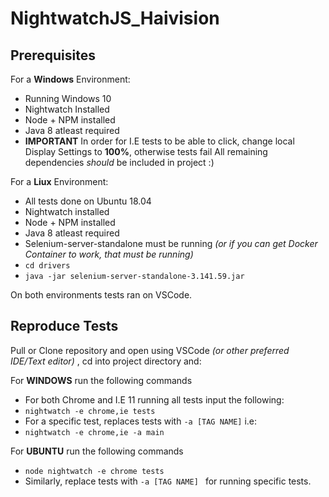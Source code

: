 # NightwatchJS_Haivision
## Prerequisites
For a **Windows** Environment:
* Running Windows 10
* Nightwatch Installed
* Node + NPM installed
* Java 8 atleast required
* **IMPORTANT** In order for I.E tests to be able to click, change local Display Settings to **100%**, otherwise tests fail
All remaining dependencies *should* be included in project :)

For a **Liux** Environment:
* All tests done on Ubuntu 18.04
* Nightwatch installed
* Node + NPM installed
* Java 8 atleast required
* Selenium-server-standalone must be running *(or if you can get Docker Container to work, that must be running)*
* `cd drivers`
* `java -jar selenium-server-standalone-3.141.59.jar `

On both environments tests ran on VSCode.

## Reproduce Tests
Pull or Clone repository and open using VSCode *(or other preferred IDE/Text editor)* , cd into project directory and:

For **WINDOWS** run the following commands
* For both Chrome and I.E 11 running all tests input the following:
* `nightwatch -e chrome,ie tests`
* For a specific test, replaces tests with ` -a [TAG NAME] ` i.e:
* `nightwatch -e chrome,ie -a main`

For **UBUNTU** run the following commands
* `node nightwatch -e chrome tests`
* Similarly, replace tests with `-a [TAG NAME] ` for running specific tests.

